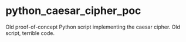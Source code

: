 # python_caesar_cipher_poc
Old proof-of-concept Python script implementing the caesar cipher. Old script, terrible code. 

